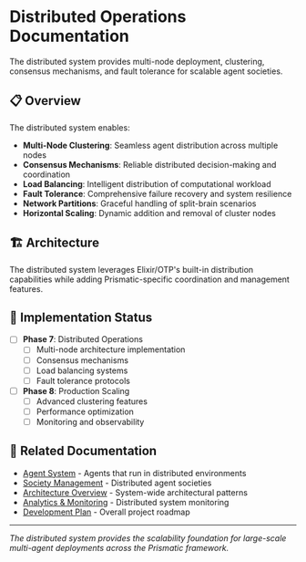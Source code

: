 # Distributed Operations Documentation

The distributed system provides multi-node deployment, clustering, consensus mechanisms, and fault tolerance for scalable agent societies.

## 📋 Overview

The distributed system enables:
- **Multi-Node Clustering**: Seamless agent distribution across multiple nodes
- **Consensus Mechanisms**: Reliable distributed decision-making and coordination
- **Load Balancing**: Intelligent distribution of computational workload
- **Fault Tolerance**: Comprehensive failure recovery and system resilience
- **Network Partitions**: Graceful handling of split-brain scenarios
- **Horizontal Scaling**: Dynamic addition and removal of cluster nodes

## 🏗️ Architecture

The distributed system leverages Elixir/OTP's built-in distribution capabilities while adding Prismatic-specific coordination and management features.

## 🎯 Implementation Status

- [ ] **Phase 7**: Distributed Operations
  - [ ] Multi-node architecture implementation
  - [ ] Consensus mechanisms
  - [ ] Load balancing systems
  - [ ] Fault tolerance protocols

- [ ] **Phase 8**: Production Scaling
  - [ ] Advanced clustering features
  - [ ] Performance optimization
  - [ ] Monitoring and observability

## 🔗 Related Documentation

- [Agent System](../agents/README.md) - Agents that run in distributed environments
- [Society Management](../societies/README.md) - Distributed agent societies
- [Architecture Overview](../architecture/README.md) - System-wide architectural patterns
- [Analytics & Monitoring](../analytics/README.md) - Distributed system monitoring
- [Development Plan](../development-plan.md) - Overall project roadmap

---

*The distributed system provides the scalability foundation for large-scale multi-agent deployments across the Prismatic framework.*